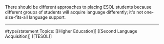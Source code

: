 There should be different approaches to placing ESOL students because different groups of students will acquire language differently; it's not one-size-fits-all language support.

* * *
#type/statement Topics: [[Higher Education]] [[Second Language Acquisition]] [[TESOL]]
